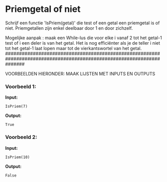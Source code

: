 # Priemgetal of niet

Schrijf een functie 'IsPriem(getal)' die test of een getal een priemgetal is of niet.
Priemgetallen zijn enkel deelbaar door 1 en door zichzelf.

Mogelijke aanpak : maak een While-lus die voor elke i vanaf 2 tot het getal-1 test of i een deler is van het getal.
Het is nog efficiënter als je de teller i niet tot het getal-1 laat lopen maar tot de vierkantswortel van het getal. #######################################################################################################################

VOORBEELDEN HIERONDER: MAAK LIJSTEN MET INPUTS EN OUTPUTS



### Voorbeeld 1:

**Input:**
	
	IsPriem(7)

**Output:**
	
	True



### Voorbeeld 2:

**Input:**
	
	IsPriem(10)

**Output:**
	
	False
